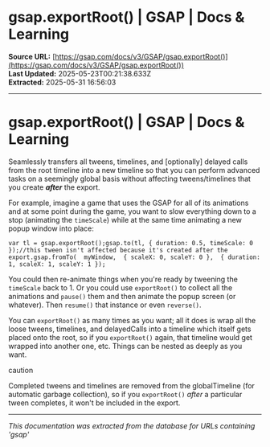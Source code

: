 # gsap.exportRoot() | GSAP | Docs & Learning

**Source URL:** [https://gsap.com/docs/v3/GSAP/gsap.exportRoot()](https://gsap.com/docs/v3/GSAP/gsap.exportRoot())  
**Last Updated:** 2025-05-23T00:21:38.633Z  
**Extracted:** 2025-05-31 16:56:03

---

# gsap.exportRoot() | GSAP | Docs & Learning

Seamlessly transfers all tweens, timelines, and \[optionally\] delayed calls from the root timeline into a new timeline so that you can perform advanced tasks on a seemingly global basis without affecting tweens/timelines that you create **_after_** the export.

For example, imagine a game that uses the GSAP for all of its animations and at some point during the game, you want to slow everything down to a stop (animating the `timeScale`) while at the same time animating a new popup window into place:

```
var tl = gsap.exportRoot();gsap.to(tl, { duration: 0.5, timeScale: 0 });//this tween isn't affected because it's created after the export.gsap.fromTo(  myWindow,  { scaleX: 0, scaleY: 0 },  { duration: 1, scaleX: 1, scaleY: 1 });
```

You could then re-animate things when you're ready by tweening the `timeScale` back to 1. Or you could use `exportRoot()` to collect all the animations and `pause()` them and then animate the popup screen (or whatever). Then `resume()` that instance or even `reverse()`.

You can `exportRoot()` as many times as you want; all it does is wrap all the loose tweens, timelines, and delayedCalls into a timeline which itself gets placed onto the root, so if you `exportRoot()` again, that timeline would get wrapped into another one, etc. Things can be nested as deeply as you want.

caution

Completed tweens and timelines are removed from the globalTimeline (for automatic garbage collection), so if you `exportRoot()` _after_ a particular tween completes, it won't be included in the export.

---

*This documentation was extracted from the database for URLs containing 'gsap'*
